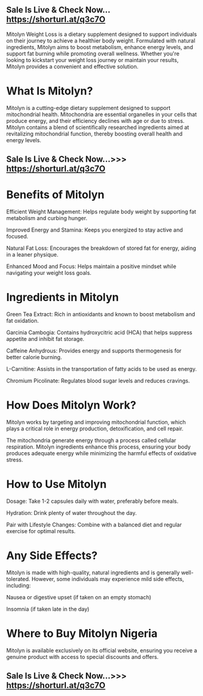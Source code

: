 ## Sale Is Live & Check Now… https://shorturl.at/q3c7O

Mitolyn Weight Loss is a dietary supplement designed to support individuals on their journey to achieve a healthier body weight. Formulated with natural ingredients, Mitolyn aims to boost metabolism, enhance energy levels, and support fat burning while promoting overall wellness. Whether you're looking to kickstart your weight loss journey or maintain your results, Mitolyn provides a convenient and effective solution.

# What Is Mitolyn?

Mitolyn is a cutting-edge dietary supplement designed to support mitochondrial health. Mitochondria are essential organelles in your cells that produce energy, and their efficiency declines with age or due to stress. Mitolyn contains a blend of scientifically researched ingredients aimed at revitalizing mitochondrial function, thereby boosting overall health and energy levels.

## Sale Is Live & Check Now...>>> https://shorturl.at/q3c7O

# Benefits of Mitolyn

Efficient Weight Management: Helps regulate body weight by supporting fat metabolism and curbing hunger.

Improved Energy and Stamina: Keeps you energized to stay active and focused.

Natural Fat Loss: Encourages the breakdown of stored fat for energy, aiding in a leaner physique.

Enhanced Mood and Focus: Helps maintain a positive mindset while navigating your weight loss goals.

# Ingredients in Mitolyn

Green Tea Extract: Rich in antioxidants and known to boost metabolism and fat oxidation.

Garcinia Cambogia: Contains hydroxycitric acid (HCA) that helps suppress appetite and inhibit fat storage.

Caffeine Anhydrous: Provides energy and supports thermogenesis for better calorie burning.

L-Carnitine: Assists in the transportation of fatty acids to be used as energy.

Chromium Picolinate: Regulates blood sugar levels and reduces cravings.

# How Does Mitolyn Work?

Mitolyn works by targeting and improving mitochondrial function, which plays a critical role in energy production, detoxification, and cell repair.

The mitochondria generate energy through a process called cellular respiration. Mitolyn ingredients enhance this process, ensuring your body produces adequate energy while minimizing the harmful effects of oxidative stress.

# How to Use Mitolyn

Dosage: Take 1-2 capsules daily with water, preferably before meals.

Hydration: Drink plenty of water throughout the day.

Pair with Lifestyle Changes: Combine with a balanced diet and regular exercise for optimal results.

# Any Side Effects?

Mitolyn is made with high-quality, natural ingredients and is generally well-tolerated. However, some individuals may experience mild side effects, including:

Nausea or digestive upset (if taken on an empty stomach)

Insomnia (if taken late in the day)

# Where to Buy Mitolyn Nigeria

Mitolyn is available exclusively on its official website, ensuring you receive a genuine product with access to special discounts and offers.

## Sale Is Live & Check Now...>>> https://shorturl.at/q3c7O
